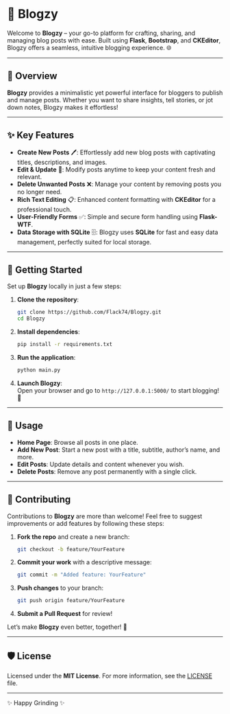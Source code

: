 # 📝 Blogzy

Welcome to **Blogzy** – your go-to platform for crafting, sharing, and managing blog posts with ease. Built using **Flask**, **Bootstrap**, and **CKEditor**, Blogzy offers a seamless, intuitive blogging experience. 🌐

---

## 📌 Overview

**Blogzy** provides a minimalistic yet powerful interface for bloggers to publish and manage posts. Whether you want to share insights, tell stories, or jot down notes, Blogzy makes it effortless!

---

## ✨ Key Features

- **Create New Posts** 🖊️: Effortlessly add new blog posts with captivating titles, descriptions, and images.
- **Edit & Update** 🔄: Modify posts anytime to keep your content fresh and relevant.
- **Delete Unwanted Posts** ❌: Manage your content by removing posts you no longer need.
- **Rich Text Editing** 📋: Enhanced content formatting with **CKEditor** for a professional touch.
- **User-Friendly Forms** ✅: Simple and secure form handling using **Flask-WTF**.
- **Data Storage with SQLite** 🗄️: Blogzy uses **SQLite** for fast and easy data management, perfectly suited for local storage.

---

## 🚀 Getting Started

Set up **Blogzy** locally in just a few steps:

1. **Clone the repository**:
   ```bash
   git clone https://github.com/Flack74/Blogzy.git
   cd Blogzy
   ```

2. **Install dependencies**:
   ```bash
   pip install -r requirements.txt
   ```

3. **Run the application**:
   ```bash
   python main.py
   ```

4. **Launch Blogzy**:  
   Open your browser and go to `http://127.0.0.1:5000/` to start blogging! 🌟

---

## 🎉 Usage

- **Home Page**: Browse all posts in one place.
- **Add New Post**: Start a new post with a title, subtitle, author’s name, and more.
- **Edit Posts**: Update details and content whenever you wish.
- **Delete Posts**: Remove any post permanently with a single click.

---

## 🤲 Contributing

Contributions to **Blogzy** are more than welcome! Feel free to suggest improvements or add features by following these steps:

1. **Fork the repo** and create a new branch:
   ```bash
   git checkout -b feature/YourFeature
   ```
2. **Commit your work** with a descriptive message:
   ```bash
   git commit -m "Added feature: YourFeature"
   ```
3. **Push changes** to your branch:
   ```bash
   git push origin feature/YourFeature
   ```
4. **Submit a Pull Request** for review!

Let’s make **Blogzy** even better, together! 💪

---

## 🛡️ License

Licensed under the **MIT License**. For more information, see the [LICENSE](LICENSE) file.

---
✨ Happy Grinding ✨
